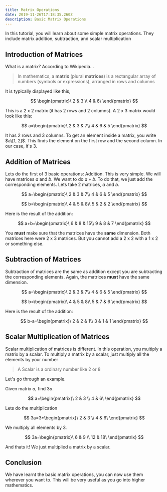 ```yaml
---
title: Matrix Operations
date: 2019-11-26T17:18:35.260Z
description: Basic Matrix Operations
---
```

In this tutorial, you will learn about some simple matrix operations. They include matrix addition, subtraction, and scalar multiplication

## Introduction of Matrices

What is a matrix? According to Wikipedia...

> In mathematics, a **matrix** (plural **matrices**) is a rectangular array of numbers (symbols or expressions), arranged in rows and columns

It is typically displayed like this, 

$$
\begin{pmatrix}\
2 & 3 \\
4 & 6\
\end{pmatrix}
$$

This is a $2$ x $2$ matrix (it has 2 rows and 2 columns). A $2$ x $3$ matrix would look like this:

$$
a=\begin{pmatrix}\
2 & 3 & 7\\
4 & 6  & 5
\end{pmatrix}
$$

It has 2 rows and 3 columns. To get an element inside a matrix, you write $a\[1, 2]$. This finds the element on the first row and the second column. In our case, it's 3.

## Addition of Matrices

Lets do the first of 3 basic operations: Addition. This is very simple. We will have matrices $a$ and $b$. We want to do $a +b$. To do that, we just add the corresponding elements. Lets take 2 matrices, $a$ and $b$.

$$
a=\begin{pmatrix}\
2 & 3 & 7\\
4 & 6  & 5
\end{pmatrix}
$$

$$
b=\begin{pmatrix}\
4 & 5 & 8\\
5 & 2  & 2
\end{pmatrix}
$$

Here is the result of the addition:

$$
a+b=\begin{pmatrix}\
6 & 8 & 15\\
9 & 8  & 7
\end{pmatrix}
$$

You **must** make sure that the matrices have the **same**  dimension. Both matrices here were $2$ x $3$ matrices. But you cannot add a $2$ x $2$ with a $1$ x $2$ or something else.

## Subtraction of Matrices

Subtraction of matrices are the same as addition except you are subtracting the corresponding elements. Again, the matrices **must** have the same dimension.

$$
a=\begin{pmatrix}\
2 & 3 & 7\\
4 & 6  & 5
\end{pmatrix}
$$

$$
b=\begin{pmatrix}\
4 & 5 & 8\\
5 & 7  & 6
\end{pmatrix}
$$

Here is the result of the addition:

$$
b-a=\begin{pmatrix}\
2 & 2 & 1\\
3 & 1  & 1
\end{pmatrix}
$$

## Scalar Multiplication of Matrices

Scalar multiplication of matrices is different. In this operation, you multiply a matrix by a scalar. To multiply a matrix by a scalar, just multiply all the elements by your number

> A Scalar is a ordinary number like 2 or 8

Let's go through an example.

Given matrix $a$, find $3a$.

$$
a=\begin{pmatrix}\
2 & 3 \\
4 & 6\
\end{pmatrix}
$$

Lets do the multiplication

$$
3a=3*\begin{pmatrix}\
2 & 3 \\
4 & 6\
\end{pmatrix}
$$

We multiply all elements by $3$. 

$$
3a=\begin{pmatrix}\
6 & 9 \\
12 & 18\
\end{pmatrix}
$$

And thats it! We just multiplied a matrix by a scalar.

## Conclusion

We have learnt the basic matrix operations, you can now use them wherever you want to. This will be very useful as you go into higher mathematics.
